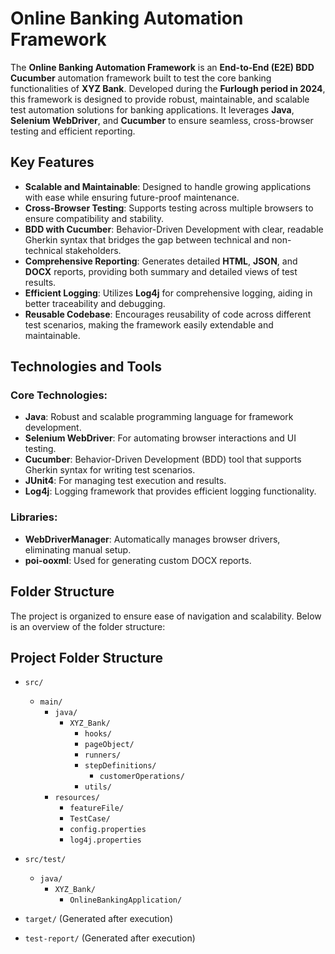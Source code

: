 # Online Banking Automation Framework

The **Online Banking Automation Framework** is an **End-to-End (E2E) BDD Cucumber** automation framework built to test the core banking functionalities of **XYZ Bank**. Developed during the **Furlough period in 2024**, this framework is designed to provide robust, maintainable, and scalable test automation solutions for banking applications. It leverages **Java**, **Selenium WebDriver**, and **Cucumber** to ensure seamless, cross-browser testing and efficient reporting.

## Key Features

- **Scalable and Maintainable**: Designed to handle growing applications with ease while ensuring future-proof maintenance.
- **Cross-Browser Testing**: Supports testing across multiple browsers to ensure compatibility and stability.
- **BDD with Cucumber**: Behavior-Driven Development with clear, readable Gherkin syntax that bridges the gap between technical and non-technical stakeholders.
- **Comprehensive Reporting**: Generates detailed **HTML**, **JSON**, and **DOCX** reports, providing both summary and detailed views of test results.
- **Efficient Logging**: Utilizes **Log4j** for comprehensive logging, aiding in better traceability and debugging.
- **Reusable Codebase**: Encourages reusability of code across different test scenarios, making the framework easily extendable and maintainable.

## Technologies and Tools

### Core Technologies:
- **Java**: Robust and scalable programming language for framework development.
- **Selenium WebDriver**: For automating browser interactions and UI testing.
- **Cucumber**: Behavior-Driven Development (BDD) tool that supports Gherkin syntax for writing test scenarios.
- **JUnit4**: For managing test execution and results.
- **Log4j**: Logging framework that provides efficient logging functionality.

### Libraries:
- **WebDriverManager**: Automatically manages browser drivers, eliminating manual setup.
- **poi-ooxml**: Used for generating custom DOCX reports.

## Folder Structure

The project is organized to ensure ease of navigation and scalability. Below is an overview of the folder structure:


## Project Folder Structure

- `src/`
  - `main/`
    - `java/`
      - `XYZ_Bank/`
        - `hooks/`
        - `pageObject/`
        - `runners/`
        - `stepDefinitions/`
          - `customerOperations/`
        - `utils/`
    - `resources/`
      - `featureFile/`
      - `TestCase/`
      - `config.properties`
      - `log4j.properties`
  
- `src/test/`
  - `java/`
    - `XYZ_Bank/`
      - `OnlineBankingApplication/`

- `target/` (Generated after execution)

- `test-report/` (Generated after execution)




